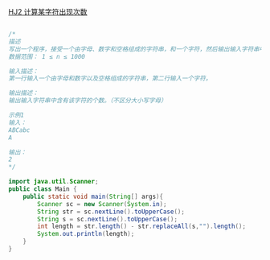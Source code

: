 [HJ2 计算某字符出现次数](https://www.nowcoder.com/practice/a35ce98431874e3a820dbe4b2d0508b1)

```java

/*
描述
写出一个程序，接受一个由字母、数字和空格组成的字符串，和一个字符，然后输出输入字符串中该字符的出现次数。（不区分大小写字母）
数据范围： 1 ≤ n ≤ 1000 

输入描述：
第一行输入一个由字母和数字以及空格组成的字符串，第二行输入一个字符。

输出描述：
输出输入字符串中含有该字符的个数。（不区分大小写字母）

示例1
输入：
ABCabc
A

输出：
2
*/

import java.util.Scanner;
public class Main {
    public static void main(String[] args){
        Scanner sc = new Scanner(System.in);
        String str = sc.nextLine().toUpperCase();
        String s = sc.nextLine().toUpperCase();
        int length = str.length() - str.replaceAll(s,"").length();
        System.out.println(length);
    }
}
```

